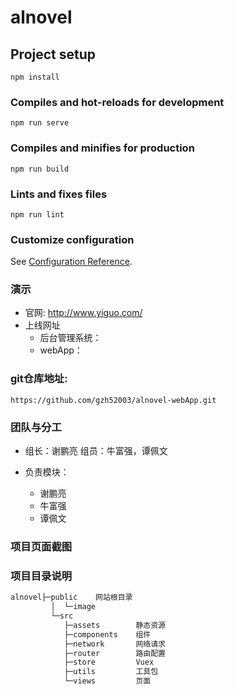 # alnovel

## Project setup
```
npm install
```

### Compiles and hot-reloads for development
```
npm run serve
```

### Compiles and minifies for production
```
npm run build
```

### Lints and fixes files
```
npm run lint
```

### Customize configuration
See [Configuration Reference](https://cli.vuejs.org/config/).

### 演示
+ 官网: http://www.yiguo.com/
+ 上线网址
    - 后台管理系统：
    - webApp：

### git仓库地址:
  `https://github.com/gzh52003/alnovel-webApp.git`

### 团队与分工
+ 组长：谢鹏亮 组员：牛富强，谭佩文

+ 负责模块：
  * 谢鹏亮
  * 牛富强
  * 谭佩文

### 项目页面截图

### 项目目录说明
```js
alnovel├─public    网站根目录
         │  └─image    
         └─src
            ├─assets        静态资源
            ├─components    组件
            ├─network       网络请求
            ├─router        路由配置
            ├─store         Vuex
            ├─utils         工具包
            └─views         页面
```